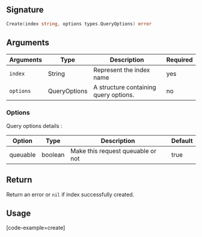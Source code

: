 ## Signature

``` go
Create(index string, options types.QueryOptions) error
```

## Arguments

| Arguments     | Type        | Description                            | Required
|---------------|-------------|----------------------------------------|----------
| ``index``     | String      | Represent the index name               | yes
| ``options``   | QueryOptions | A structure containing query options. | no

### __Options__

Query options details :

| Option   | Type    | Description                       | Default |
| -------- | ------- | --------------------------------- | ------- |
| queuable | boolean | Make this request queuable or not | true    |

## Return

Return an error or `nil` if index successfully created.

## Usage

[code-example=create]